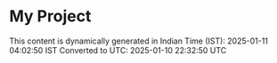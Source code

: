 # My Project

This content is dynamically generated in Indian Time (IST): 2025-01-11 04:02:50 IST
Converted to UTC: 2025-01-10 22:32:50 UTC
